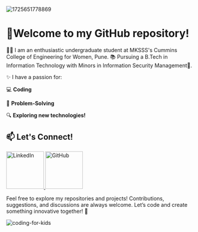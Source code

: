 ![1725651778869](https://github.com/user-attachments/assets/8e793e12-02f2-4aef-88bf-5b410f2cbe7a)


# 🚀Welcome to my GitHub repository! 

 👩‍🎓 I am an enthusiastic undergraduate student at MKSSS's Cummins College of Engineering for Women, Pune.
 📚 Pursuing a B.Tech in Information Technology with Minors in Information Security Management🔐.

 ✨ I have a passion for:

💻 **Coding** 

🧠 **Problem-Solving**


🔍 **Exploring new technologies!**




## 📫 **Let's Connect!**
<a href="https://www.linkedin.com/in/shrimayee-adkar/">
    <img src="https://cdn-icons-png.flaticon.com/512/174/174857.png" alt="LinkedIn" width="100"/>
</a>

<a href="https://github.com/shrimayee24">
    <img src="https://cdn-icons-png.flaticon.com/512/25/25231.png" alt="GitHub" width="100"/>
</a>

Feel free to explore my repositories and projects! Contributions, suggestions, and discussions are always welcome. Let’s code and create something innovative together! 🎉

![coding-for-kids](https://github.com/user-attachments/assets/e6ed6b2e-2658-4998-8922-2156e6e70e8e)
